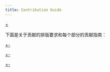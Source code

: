 ```yaml
---
title: Contribution Guide
---
```


[+](contribution/basic.md#:embed)

下面是关于贡献的排版要求和每个部分的贡献指南：

[+-](contribution/requirement.md#:embed)

[+-](contribution/weekly.md#:embed)

[+-](contribution/knowledge.md#:embed)
